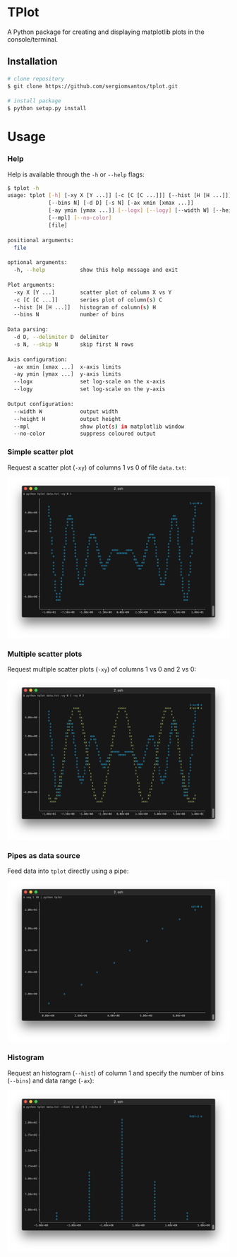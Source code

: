 # TPlot

A Python package for creating and displaying matplotlib plots in the console/terminal.

## Installation

```bash
# clone repository
$ git clone https://github.com/sergiomsantos/tplot.git

# install package
$ python setup.py install
```


# Usage

### Help

Help is available through the `-h` or `--help` flags:

```bash
$ tplot -h
usage: tplot [-h] [-xy X [Y ...]] [-c [C [C ...]]] [--hist [H [H ...]]]
             [--bins N] [-d D] [-s N] [-ax xmin [xmax ...]]
             [-ay ymin [ymax ...]] [--logx] [--logy] [--width W] [--height H]
             [--mpl] [--no-color]
             [file]

positional arguments:
  file

optional arguments:
  -h, --help           show this help message and exit

Plot arguments:
  -xy X [Y ...]        scatter plot of column X vs Y
  -c [C [C ...]]       series plot of column(s) C
  --hist [H [H ...]]   histogram of column(s) H
  --bins N             number of bins

Data parsing:
  -d D, --delimiter D  delimiter
  -s N, --skip N       skip first N rows

Axis configuration:
  -ax xmin [xmax ...]  x-axis limits
  -ay ymin [ymax ...]  y-axis limits
  --logx               set log-scale on the x-axis
  --logy               set log-scale on the y-axis

Output configuration:
  --width W            output width
  --height H           output height
  --mpl                show plot(s) in matplotlib window
  --no-color           suppress coloured output
```

### Simple scatter plot

Request a scatter plot (`-xy`) of columns 1 vs 0 of file `data.txt`:

![simple scatter plot image](images/example1.png)

### Multiple scatter plots

Request multiple scatter plots (`-xy`) of columns 1 vs 0 and 2 vs 0:

![multiple scatter plots image](images/example2.png)

### Pipes as data source

Feed data into `tplot` directly using a pipe:

![piping data image](images/example3.png)

### Histogram

Request an histogram (`--hist`) of column 1 and specify the
number of bins (`--bins`) and data range (`-ax`):

![histogram image](images/example4.png)


